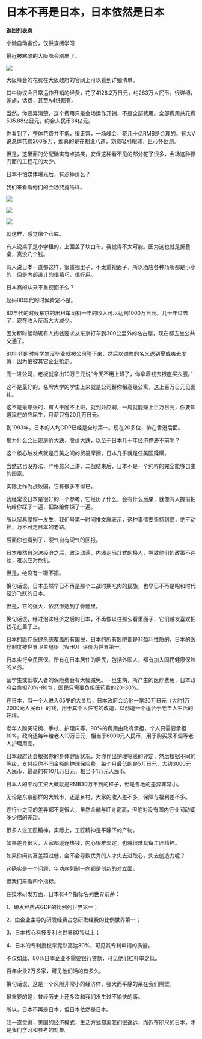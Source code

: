 # 日本不再是日本，日本依然是日本

[**返回列表页**](/gzh/记忆承载3)

小懒自动备份，仅供查阅学习

最近被寒酸的大阪峰会刷屏了。  

![](https://mmbiz.qpic.cn/mmbiz_png/aYCQDPqZ8kyTLDvB2dngzGVFXTFcSuQcbEOytkMYtIfjQq0rvdZ7Po1kvQF691JRSTwqFeE8IP3SWopgRkDRWg/640?wx_fmt=png)

大阪峰会的花费在大阪政府的官网上可以看到详细清单。  

  

其中协议会日常运作开销的经费，花了4128.2万日元，约263万人民币。很详细，差旅，话费，甚至A4纸都有。

  

当然，你要弄清楚，这个费用只是会场运作开销，不是全部费用。全部费用共花费535.88亿日元，约合人民币34亿元。

  

你看到了，整体花费并不低，很正常，一场峰会，花几十亿RMB是合理的。有大V说总体花费200多万，那真的是在胡说八道，刻意吸引眼球，且心怀叵测。

  

但是，这里面的分配确实有点搞笑，安保这种看不见的部分花了很多，会场这种撑门面的工程花的太少。  

  

日本不怕媒体曝光后，有点掉价么？

  

我们来看看他们的会场究竟啥样。

![](https://mmbiz.qpic.cn/mmbiz_png/aYCQDPqZ8kyTLDvB2dngzGVFXTFcSuQc46zfKHW7PfZlS45cgY9lv4XWcRDhM4jaqRHN9hhqtvQWOuc8wrqdJQ/640?wx_fmt=png)  

![](https://mmbiz.qpic.cn/mmbiz_png/aYCQDPqZ8kyTLDvB2dngzGVFXTFcSuQckq9FJO7J1XczicnwlF6N1Km7umiazguAc9CicVY1icoXLukVP18xNOwmvw/640?wx_fmt=png)

![](https://mmbiz.qpic.cn/mmbiz_png/aYCQDPqZ8kyTLDvB2dngzGVFXTFcSuQcCAic3xt2ncrWNv8UxZibiaSfHibEE4wiaW4KyuDpQBI68iamWic1jlV2I8Mng/640?wx_fmt=png)

就这样，感觉像个仓库。  

  

有人说桌子是小学租的，上面盖了块白布。我觉得不太可能。因为这也就是折叠桌，真没几个钱。

  

有人说日本一直都这样，很重视里子，不太重视面子，所以酒店各种场所都是小小的，但是内部设计的很精巧，很好用。  

  

日本真的从来不重视面子么？

  

起码80年代的时候肯定不是。  

  

80年代的时候东京的出租车司机一年的收入可以达到1000万日元。几十年过去了，现在收入反而大大减少。

  

因为那时候动辄有人掏钱要求从东京打车到300公里外的名古屋，现在都去坐公共交通了。

  

80年代的时候学生没毕业就被公司签下来，然后以进修的名义送到夏威夷去度假，因为怕被其它企业抢走。

  

而一进公司，老板就拿出10万日元说“今天不用上班了，你拿着钱去银座买衣服。”

  

这不是最好的，名牌大学的学生上来就是公司替你租高级公寓，送上百万日元见面礼。

  

这不是最夸张的，有人干脆不上班，就到处应聘，一周就能赚上百万日元，你要知道现在的应届生，月薪只有20几万日元。

  

到1993年，日本的人均GDP已经是全球第一。现在20多位，排在香港后面。  

  

那为什么会出现房价大跌，股价大跌，以至于日本几十年经济停滞不前呢？

  

这个核心触发点就是日美之间的贸易摩擦，日本几乎就是任美国蹂躏。  

  

当然这也没办法，严格意义上讲，二战结束后，日本不是一个纯粹的完全能够自主的国家。

  

实际上作为战败国，它有很多不得已。  

  

我经常说日本是很好的一个参考，它经历了什么，会有什么后果，就像有人提前把坑给你踩了一遍，把路给你探了一遍。  

  

所以贸易摩擦一发生，我们号第一时间推文就表示，这种事情要坚持到底，绝不动摇，万不可走日本的老路。  

  

后面你也看到了，硬气自有硬气的回报。  

  

日本虽然自泡沫经济之后，政治动荡，内阁走马灯式的换人，导致他们的政策不连续，难以应对危机。

  

但是，绝没有一蹶不振。

  

换句话说，日本虽然早已不再是那个二战时期吃肉的民族，也早已不再是昭和时代经济飞跃的日本。

  

但是，它的强大，依然渗透到了骨髓里。

  

换句话说，经过泡沫经济之后的日本，不再像以往那么看重面子，它们越发喜欢把钱花在里子上。

  

日本的医疗保健系统覆盖所有国民，日本的所有医院都是非盈利性质的，日本的医疗制度被世界卫生组织（WHO）评价为世界第一。  

  

日本实行全民医保。所有在日本居住的居民，包括外国人，都有加入国民健康保险的义务。

  

留学生或低收入者的保险费会有大幅减免。一旦生病，所产生的医疗费用，日本政府会负担70%-80%，国民只需要负担医药费的20-30%。

  

在日本，当一个人进入65岁的大关后，日本政府会给他一笔20万日元（大约1万2000元人民币）的钱，用于其个人住宅的改造，以创造一个适合于老年人生活的环境。

  

老年人购买轮椅、手杖、护理床等，90%的费用由政府承担，个人只需要承担10%。政府还每年给老人10万日元，相当于6000元人民币，用于购买尿不湿等老人护理用品。

  

日本政府还会根据你的身体健康状况，对你作出护理等级的评定，然后根据不同的等级，支付给你不同金额的护理保险费，每个月最低的是5万日元，大约3000元人民币，最高的有10几万日元，相当于1万元人民币。

  

日本人的平均工资大概就是RMB30万不到的样子，但是各地的差异非常小。  

  

无论是东京那样的大城市，还是乡村，大家的收入差不多，保障与福利差不多。

  

连行业之间的差异都不是很大，虽然金融与IT肯定高，但绝对没有国内行业间动辄多少倍的差距。  

  

很多人说工匠精神，实际上，工匠精神是平静下的产物。

  

如果差异很大，大家都追逐热钱，内心很难淡定，也就很难具备工匠精神。

  

如果你问贫富差距过低，会不会导致优秀的人才失去进取心，失去创造力呢？

  

这确实是一个问题，年功序列制一向都是创新的对立面。  

  

但我们来看四个指标。  

  

在技术研发方面，日本有4个指标名列世界前茅：

1、研发经费占GDP的比例列世界第一；

2、由企业主导的研发经费占总研发经费的比例世界第一；

3、日本核心科技专利占世界80%以上；

4、日本的专利授权率竟然高达80%，可见其专利申请的质量。

  

不仅如此，80%日本企业不需要银行贷款，可见他们杠杆率之低。

  

百年企业2万多家，可见他们活的有多久。  

  

换句话说，这是一个风险非常小的经济体，强大而平静的呆在我们隔壁。  

  

最重要的是，曾经历史上还多次和我们发生过不愉快的事。  

  

所以，日本不再是日本，但日本依然是日本。  

  

我一直觉得，美国的经济模式，生活方式都离我们很遥远，而近在咫尺的日本，才是我们学习和参考的对象。

